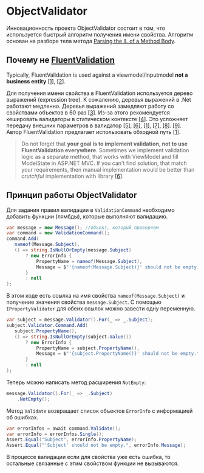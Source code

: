 # ObjectValidator
Инновационность проекта ObjectValidator состоит в том, что используется быстрый алгоритм получения имени свойства. Алгоритм основан на разборе тела метода
[Parsing the IL of a Method Body](https://www.codeproject.com/Articles/14058/Parsing-the-IL-of-a-Method-Body).

## Почему не [FluentValidation](https://github.com/JeremySkinner/FluentValidation)
Typically, FluentValidation is used against a viewmodel/inputmodel **not a business entity** [[1]](https://github.com/JeremySkinner/FluentValidation/issues/260#issuecomment-220558484), [[2]](http://stackoverflow.com/a/25313887).

Для получения имени свойства в FluentValidation используется дерево выражений (expression tree). К сожалению, деревья выражений в .Net работают медленно. Деревья выражений замедляют работу со свойствами объектов в 60 раз [[3]](https://github.com/AVPolyakov/PropertyInfoBenchmark). Из-за этого рекомендуется кешировать валидаторы в статическом контексте [[4]](https://github.com/JeremySkinner/FluentValidation/wiki/b.-Creating-a-Validator#a-note-on-performance). Это усложняет передачу внешних параметров в валидатор
[[5]](https://github.com/JeremySkinner/FluentValidation/issues/449),
[[6]](http://stackoverflow.com/a/29809446),
[[1]](https://github.com/JeremySkinner/FluentValidation/issues/260#issuecomment-220558484),
[[7]](http://stackoverflow.com/q/32247571),
[[8]](http://stackoverflow.com/q/3317706).
[[9]](http://stackoverflow.com/q/18664943).
Автор FluentValidation предлагает использовать обходной путь [[1]](https://github.com/JeremySkinner/FluentValidation/issues/260#issuecomment-220558484).

>Do not forget that **your goal is to implement validation, not to use FluentValidation everywhere**. Sometimes we implement validation logic as a separate method, that works with ViewModel and fill ModelState in ASP.NET MVC.
>If you can't find solution, that match your requirements, then manual implementation would be better than _crutchful_ implementation with library [[6]](http://stackoverflow.com/a/29809446).

## Принцип работы ObjectValidator
Для задания правил валидации в `ValidationCommand` необходимо добавить функции (лямбды), которые выполняют валидацию.
 ```csharp
var message = new Message(); //объект, который проверяем
var command = new ValidationCommand();
command.Add(
    nameof(Message.Subject),
    () => string.IsNullOrEmpty(message.Subject)
        ? new ErrorInfo {
            PropertyName = nameof(Message.Subject),
            Message = $"'{nameof(Message.Subject)}' should not be empty."
        }
        : null
);
```
В этом коде есть ссылка на имя свойства `nameof(Message.Subject)` и получение значения свойства `message.Subject`. С помощью `IPropertyValidator` для обеих ссылок можно завести одну переменную.
 ```csharp
var subject = message.Validator().For(_ => _.Subject);
subject.Validator.Command.Add(
    subject.PropertyName(),
    () => string.IsNullOrEmpty(subject.Value())
        ? new ErrorInfo {
            PropertyName = subject.PropertyName(),
            Message = $"'{subject.PropertyName()}' should not be empty."
        }
        : null
);
```
Теперь можно написать метод расширения `NotEmpty`:
```csharp
message.Validator().For(_ => _.Subject)
    .NotEmpty();
```
Метод `Validate` возвращает список объектов `ErrorInfo` с информацией об ошибках.
 ```csharp
var errorInfos = await command.Validate();
var errorInfo = errorInfos.Single();
Assert.Equal("Subject", errorInfo.PropertyName);
Assert.Equal("'Subject' should not be empty.", errorInfo.Message);
```
В процессе валидации если для свойства уже есть ошибка, то остальные связанные с этим свойством функции не вызываются.